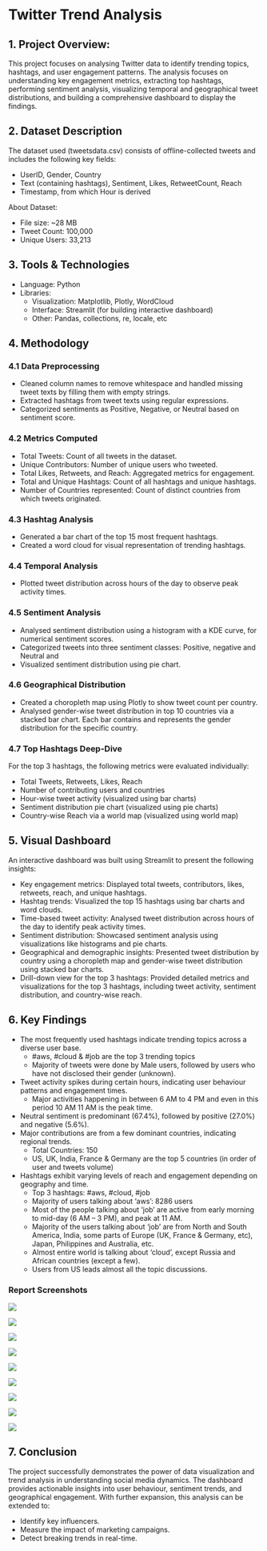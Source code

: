 # Twitter Trend Analysis


## 1. Project Overview: 
This project focuses on analysing Twitter data to identify trending topics, hashtags, and user 
engagement patterns. The analysis focuses on understanding key engagement metrics, extracting top 
hashtags, performing sentiment analysis, visualizing temporal and geographical tweet distributions, 
and building a comprehensive dashboard to display the findings. 


## 2. Dataset Description 
The dataset used (tweetsdata.csv) consists of offline-collected tweets and includes the following key 
fields:  
- UserID, Gender, Country  
- Text (containing hashtags), Sentiment, Likes, RetweetCount, Reach 
- Timestamp, from which Hour is derived  

About Dataset:  
- File size: ~28 MB  
- Tweet Count: 100,000  
- Unique Users: 33,213  


## 3. Tools & Technologies  
- Language: Python  
- Libraries:  
  - Visualization: Matplotlib, Plotly, WordCloud  
  - Interface: Streamlit (for building interactive dashboard)  
  - Other: Pandas, collections, re, locale, etc  


## 4. Methodology 
### 4.1 Data Preprocessing  
- Cleaned column names to remove whitespace and handled missing tweet texts by filling 
them with empty strings. 
- Extracted hashtags from tweet texts using regular expressions. 
- Categorized sentiments as Positive, Negative, or Neutral based on sentiment score. 
### 4.2 Metrics Computed 
- Total Tweets: Count of all tweets in the dataset. 
- Unique Contributors: Number of unique users who tweeted. 
- Total Likes, Retweets, and Reach: Aggregated metrics for engagement. 
- Total and Unique Hashtags: Count of all hashtags and unique hashtags. 
- Number of Countries represented: Count of distinct countries from which tweets originated. 
### 4.3 Hashtag Analysis 
- Generated a bar chart of the top 15 most frequent hashtags. 
- Created a word cloud for visual representation of trending hashtags. 
### 4.4 Temporal Analysis 
- Plotted tweet distribution across hours of the day to observe peak activity times. 
### 4.5 Sentiment Analysis 
- Analysed sentiment distribution using a histogram with a KDE curve, for numerical sentiment 
scores. 
- Categorized tweets into three sentiment classes: Positive, negative and Neutral and  
- Visualized sentiment distribution using pie chart.
### 4.6 Geographical Distribution 
- Created a choropleth map using Plotly to show tweet count per country. 
- Analysed gender-wise tweet distribution in top 10 countries via a stacked bar chart. Each bar 
contains and represents the gender distribution for the specific country.  
### 4.7 Top Hashtags Deep-Dive 
For the top 3 hashtags, the following metrics were evaluated individually: 
- Total Tweets, Retweets, Likes, Reach 
- Number of contributing users and countries 
- Hour-wise tweet activity (visualized using bar charts) 
- Sentiment distribution pie chart (visualized using pie charts) 
- Country-wise Reach via a world map (visualized using world map)


## 5. Visual Dashboard 
An interactive dashboard was built using Streamlit to present the following insights: 
- Key engagement metrics: Displayed total tweets, contributors, likes, retweets, reach, and 
unique hashtags. 
- Hashtag trends: Visualized the top 15 hashtags using bar charts and word clouds. 
- Time-based tweet activity: Analysed tweet distribution across hours of the day to identify 
peak activity times. 
- Sentiment distribution: Showcased sentiment analysis using visualizations like histograms 
and pie charts. 
- Geographical and demographic insights: Presented tweet distribution by country using a 
choropleth map and gender-wise tweet distribution using stacked bar charts. 
- Drill-down view for the top 3 hashtags: Provided detailed metrics and visualizations for the 
top 3 hashtags, including tweet activity, sentiment distribution, and country-wise reach.


## 6. Key Findings 
- The most frequently used hashtags indicate trending topics across a diverse user base. 
  - #aws, #cloud & #job are the top 3 trending topics 
  - Majority of tweets were done by Male users, followed by users who have not 
disclosed their gender (unknown).  
- Tweet activity spikes during certain hours, indicating user behaviour patterns and 
engagement times. 
  - Major activities happening in between 6 AM to 4 PM and even in this period 10 AM 
11 AM is the peak time.  
- Neutral sentiment is predominant (67.4%), followed by positive (27.0%) and negative (5.6%). 
- Major contributions are from a few dominant countries, indicating regional trends.  
  - Total Countries: 150 
  - US, UK, India, France & Germany are the top 5 countries (in order of user and tweets 
volume) 
- Hashtags exhibit varying levels of reach and engagement depending on geography and time. 
  - Top 3 hashtags: #aws, #cloud, #job 
  - Majority of users talking about ‘aws’: 8286 users 
  - Most of the people talking about ‘job’ are active from early morning to mid-day (6 
AM – 3 PM), and peak at 11 AM. 
  - Majority of the users talking about ‘job’ are from North and South America, India, 
some parts of Europe (UK, France & Germany, etc), Japan, Philippines and Australia, 
etc.  
  - Almost entire world is talking about ‘cloud’, except Russia and African countries 
(except a few). 
  - Users from US leads almost all the topic discussions.

### Report Screenshots

![](Img/Picture1.png)

![](Img/Picture2.png)

![](Img/Picture3.png)

![](Img/Picture4.png)

![](Img/Picture5.png)

![](Img/Picture6.png)

![](Img/Picture7.png)

![](Img/Picture8.png)

![](Img/Picture9.png)


## 7. Conclusion 
The project successfully demonstrates the power of data visualization and trend analysis in 
understanding social media dynamics. The dashboard provides actionable insights into user 
behaviour, sentiment trends, and geographical engagement. With further expansion, this analysis can 
be extended to: 
- Identify key influencers. 
- Measure the impact of marketing campaigns. 
- Detect breaking trends in real-time.


